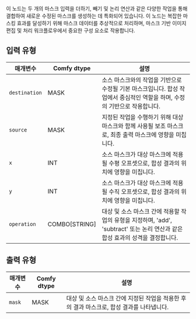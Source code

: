 
이 노드는 두 개의 마스크 입력을 더하기, 빼기 및 논리 연산과 같은 다양한 작업을 통해 결합하여 새로운 수정된 마스크를 생성하는 데 특화되어 있습니다. 이 노드는 복잡한 마스킹 효과를 달성하기 위해 마스크 데이터를 추상적으로 처리하며, 마스크 기반 이미지 편집 및 처리 워크플로우에서 중요한 구성 요소로 작용합니다.
## 입력 유형

| 매개변수    | Comfy dtype | 설명                                                                                                                                      |
| ------------ | ------------ | ------------------------------------------------------------------------------------------------------------------------------------------------ |
| `destination`| MASK        | 소스 마스크와의 작업을 기반으로 수정될 기본 마스크입니다. 합성 작업에서 중심적인 역할을 하며, 수정의 기반으로 작용합니다. |
| `source`     | MASK        | 지정된 작업을 수행하기 위해 대상 마스크와 함께 사용될 보조 마스크로, 최종 출력 마스크에 영향을 미칩니다. |
| `x`          | INT         | 소스 마스크가 대상 마스크에 적용될 수평 오프셋으로, 합성 결과의 위치에 영향을 미칩니다.       |
| `y`          | INT         | 소스 마스크가 대상 마스크에 적용될 수직 오프셋으로, 합성 결과의 위치에 영향을 미칩니다.         |
| `operation`  | COMBO[STRING]| 대상 및 소스 마스크 간에 적용할 작업의 유형을 지정하며, 'add', 'subtract' 또는 논리 연산과 같은 합성 효과의 성격을 결정합니다. |

## 출력 유형

| 매개변수 | Comfy dtype | 설명                                                                 |
| --------- | ------------ | ---------------------------------------------------------------------------- |
| `mask`    | MASK        | 대상 및 소스 마스크 간에 지정된 작업을 적용한 후의 결과 마스크로, 합성 결과를 나타냅니다. |